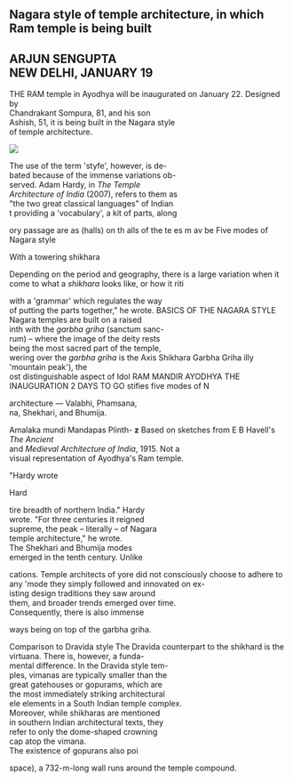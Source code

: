 ## Nagara style of temple architecture, in which Ram temple is being built

## ARJUN SENGUPTA<br>NEW DELHI, JANUARY 19

THE RAM temple in Ayodhya will be inaugurated on January 22. Designed by<br>Chandrakant Sompura, 81, and his son<br>Ashish, 51, it is being built in the Nagara style<br>of temple architecture.

![](_page_0_Picture_3.jpeg)

The use of the term 'styfe', however, is de-<br>bated because of the immense variations ob-<br>served. Adam Hardy, in *The Temple*<br>*Architecture of India* (2007), refers to them as<br>"the two great classical languages" of Indian<br>t providing a 'vocabulary', a kit of parts, along

ory passage are as (halls) on th alls of the te es m av be Five modes of Nagara style

With a towering shikhara

Depending on the period and geography, there is a large variation when it come to what a *shikhara* looks like, or how it riti

with a 'grammar' which regulates the way<br>of putting the parts together," he wrote. BASICS OF THE NAGARA STYLE Nagara temples are built on a raised<br>inth with the *garbha griha* (sanctum sanc-<br>rum) – where the image of the deity rests<br>being the most sacred part of the temple,<br>wering over the *garbha griha* is the Axis Shikhara Garbha Griha illy 'mountain peak'), the<br>ost distinguishable aspect of Idol RAM MANDIR AYODHYA THE INAUGURATION 2 DAYS TO GO stifies five modes of N

architecture — Valabhi, Phamsana,<br>na, Shekhari, and Bhumija.

Amalaka mundi Mandapas Plinth- $\mathbf{z}$ Based on sketches from E B Havell's *The Ancient*<br>and *Medieval Architecture of India*, 1915. Not a<br>visual representation of Ayodhya's Ram temple.

"Hardy wrote

Hard

tire breadth of northern India." Hardy<br>wrote. "For three centuries it reigned<br>supreme, the peak – literally – of Nagara<br>temple architecture," he wrote.<br>The Shekhari and Bhumija modes<br>emerged in the tenth century. Unlike

cations. Temple architects of yore did not consciously choose to adhere to any 'mode they simply followed and innovated on ex-<br>isting design traditions they saw around<br>them, and broader trends emerged over time.<br>Consequently, there is also immense

ways being on top of the garbha griha.

Comparison to Dravida style The Dravida counterpart to the shikhard is the virtuana. There is, however, a funda-<br>mental difference. In the Dravida style tem-<br>ples, vimanas are typically smaller than the<br>great gatehouses or gopurams, which are<br>the most immediately striking architectural<br>ele elements in a South Indian temple complex.<br>Moreover, while shikharas are mentioned<br>in southern Indian architectural texts, they<br>refer to only the dome-shaped crowning<br>cap atop the vimana.<br>The existence of gopurans also poi

space), a 732-m-long wall runs around the temple compound.